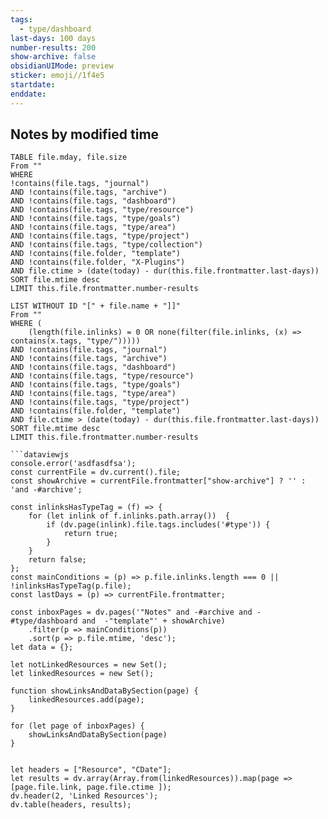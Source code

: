```yaml
---
tags:
  - type/dashboard
last-days: 100 days
number-results: 200
show-archive: false
obsidianUIMode: preview
sticker: emoji//1f4e5
startdate: 
enddate:
---
```


## Notes by modified time

```dataview
TABLE file.mday, file.size
From ""
WHERE 
!contains(file.tags, "journal")
AND !contains(file.tags, "archive")
AND !contains(file.tags, "dashboard")
AND !contains(file.tags, "type/resource")
AND !contains(file.tags, "type/goals")
AND !contains(file.tags, "type/area")
AND !contains(file.tags, "type/project")
AND !contains(file.tags, "type/collection")
AND !contains(file.folder, "template")
AND !contains(file.folder, "X-Plugins")
AND file.ctime > (date(today) - dur(this.file.frontmatter.last-days))
SORT file.mtime desc
LIMIT this.file.frontmatter.number-results
```


```dataview
LIST WITHOUT ID "[" + file.name + "]]"
From ""
WHERE (
	(length(file.inlinks) = 0 OR none(filter(file.inlinks, (x) => contains(x.tags, "type/")))))
AND !contains(file.tags, "journal")
AND !contains(file.tags, "archive")
AND !contains(file.tags, "dashboard")
AND !contains(file.tags, "type/resource")
AND !contains(file.tags, "type/goals")
AND !contains(file.tags, "type/area")
AND !contains(file.tags, "type/project")
AND !contains(file.folder, "template")
AND file.ctime > (date(today) - dur(this.file.frontmatter.last-days))
SORT file.mtime desc
LIMIT this.file.frontmatter.number-results
```

```
```dataviewjs
console.error('asdfasdfsa');
const currentFile = dv.current().file;
const showArchive = currentFile.frontmatter["show-archive"] ? '' : 'and -#archive';

const inlinksHasTypeTag = (f) => {
    for (let inlink of f.inlinks.path.array())  {
        if (dv.page(inlink).file.tags.includes('#type')) {
            return true;
        }
    }
    return false;
};
const mainConditions = (p) => p.file.inlinks.length === 0 || !inlinksHasTypeTag(p.file);
const lastDays = (p) => currentFile.frontmatter;

const inboxPages = dv.pages('"Notes" and -#archive and -#type/dashboard and  -"template"' + showArchive)
    .filter(p => mainConditions(p))
    .sort(p => p.file.mtime, 'desc');
let data = {};

let notLinkedResources = new Set();
let linkedResources = new Set();

function showLinksAndDataBySection(page) {
    linkedResources.add(page);
}

for (let page of inboxPages) {
	showLinksAndDataBySection(page)
}


let headers = ["Resource", "CDate"];
let results = dv.array(Array.from(linkedResources)).map(page => [page.file.link, page.file.ctime ]);
dv.header(2, 'Linked Resources');
dv.table(headers, results);
```
```
